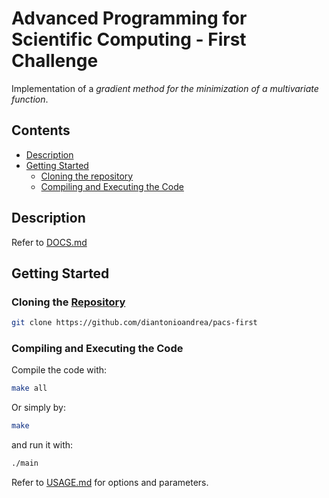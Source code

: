 # Advanced Programming for Scientific Computing - First Challenge

Implementation of a *gradient method for the minimization of a multivariate function*.

## Contents

- [Description](#description)
- [Getting Started](#getting-started)
    - [Cloning the repository](#cloning-the-repository)
    - [Compiling and Executing the Code](#compiling-and-executing-the-code)

## Description

Refer to [DOCS.md](./docs/DOCS.md)

## Getting Started

### Cloning the [Repository](https://github.com/diantonioandrea/pacs-first)

```bash
git clone https://github.com/diantonioandrea/pacs-first
```

### Compiling and Executing the Code

Compile the code with:

```bash
make all
```

Or simply by:

```bash
make
```

and run it with:

```bash
./main
```

Refer to [USAGE.md](./docs/USAGE.md) for options and parameters.